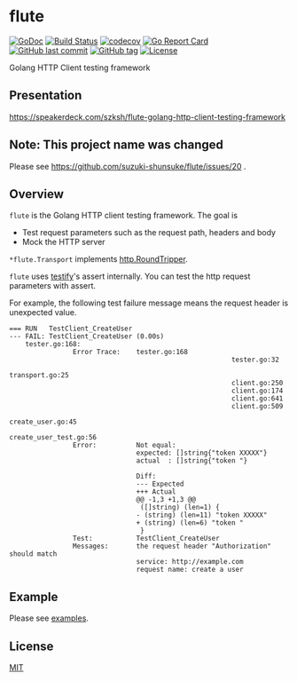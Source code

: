 # flute

[![GoDoc](http://img.shields.io/badge/go-documentation-blue.svg?style=flat-square)](http://godoc.org/github.com/suzuki-shunsuke/flute/flute)
[![Build Status](https://cloud.drone.io/api/badges/suzuki-shunsuke/flute/status.svg)](https://cloud.drone.io/suzuki-shunsuke/flute)
[![codecov](https://codecov.io/gh/suzuki-shunsuke/flute/branch/master/graph/badge.svg)](https://codecov.io/gh/suzuki-shunsuke/flute)
[![Go Report Card](https://goreportcard.com/badge/github.com/suzuki-shunsuke/flute)](https://goreportcard.com/report/github.com/suzuki-shunsuke/flute)
[![GitHub last commit](https://img.shields.io/github/last-commit/suzuki-shunsuke/flute.svg)](https://github.com/suzuki-shunsuke/flute)
[![GitHub tag](https://img.shields.io/github/tag/suzuki-shunsuke/flute.svg)](https://github.com/suzuki-shunsuke/flute/releases)
[![License](http://img.shields.io/badge/license-mit-blue.svg?style=flat-square)](https://raw.githubusercontent.com/suzuki-shunsuke/flute/master/LICENSE)

Golang HTTP Client testing framework

## Presentation

https://speakerdeck.com/szksh/flute-golang-http-client-testing-framework

## Note: This project name was changed

Please see https://github.com/suzuki-shunsuke/flute/issues/20 .

## Overview

`flute` is the Golang HTTP client testing framework.
The goal is

* Test request parameters such as the request path, headers and body
* Mock the HTTP server

`*flute.Transport` implements [http.RoundTripper](https://golang.org/pkg/net/http/#RoundTripper).

`flute` uses [testify](https://github.com/stretchr/testify)'s assert internally.
You can test the http request parameters with assert.

For example, the following test failure message means the request header is unexpected value.

```console
=== RUN   TestClient_CreateUser
--- FAIL: TestClient_CreateUser (0.00s)
    tester.go:168:
                Error Trace:    tester.go:168
                                                        tester.go:32
                                                        transport.go:25
                                                        client.go:250
                                                        client.go:174
                                                        client.go:641
                                                        client.go:509
                                                        create_user.go:45
                                                        create_user_test.go:56
                Error:          Not equal:
                                expected: []string{"token XXXXX"}
                                actual  : []string{"token "}

                                Diff:
                                --- Expected
                                +++ Actual
                                @@ -1,3 +1,3 @@
                                 ([]string) (len=1) {
                                - (string) (len=11) "token XXXXX"
                                + (string) (len=6) "token "
                                 }
                Test:           TestClient_CreateUser
                Messages:       the request header "Authorization" should match
                                service: http://example.com
                                request name: create a user
```

## Example

Please see [examples](examples).

## License

[MIT](LICENSE)
